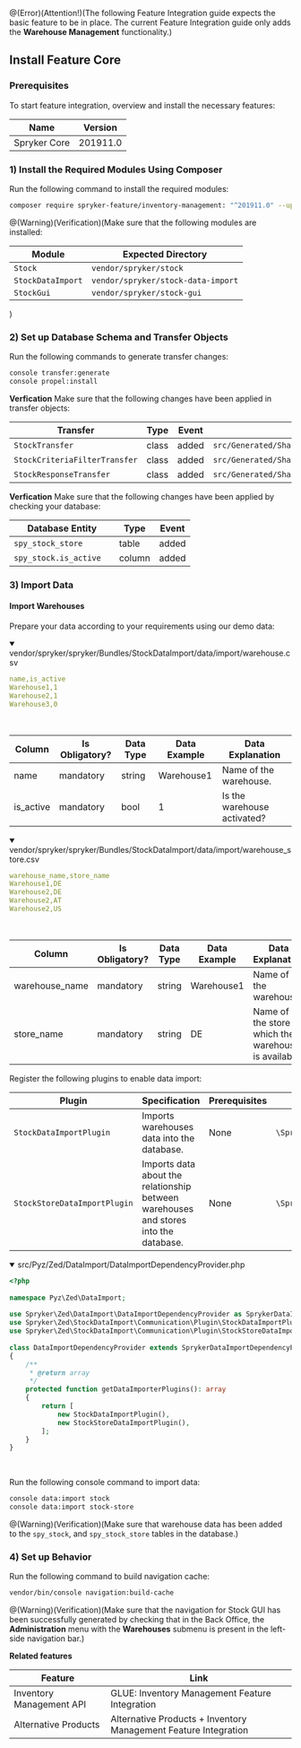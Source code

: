 @(Error)(Attention!)(The following Feature Integration guide expects the basic feature to be in place. The current Feature Integration guide only adds the **Warehouse Management** functionality.)

## Install Feature Core
### Prerequisites
To start feature integration, overview and install the necessary features:

| Name | Version |
| --- | --- |
| Spryker Core | 201911.0 |

### 1) Install the Required Modules Using Composer
Run the following command to install the required modules:

```bash
composer require spryker-feature/inventory-management: "^201911.0" --update-with-dependencies
```

@(Warning)(Verification)(Make sure that the following modules are installed:<table><thead><tr><th>Module</th><th>Expected Directory</th></tr></thead><tbody><tr><td>`Stock`</td><td>`vendor/spryker/stock`</td></tr><tr><td>`StockDataImport`</td><td>`vendor/spryker/stock-data-import`</td></tr><tr><td>`StockGui`</td><td>`vendor/spryker/stock-gui`</td></tr></tbody></table>)

### 2) Set up Database Schema and Transfer Objects
Run the following commands to generate transfer changes:

```bash
console transfer:generate
console propel:install
```

<section contenteditable="false" class="warningBox"><div class="content">

**Verfication**
Make sure that the following changes have been applied in transfer objects:
    
| Transfer | Type | Event | Path |
| --- | --- | --- | --- |
| `StockTransfer` | class | added | `src/Generated/Shared/Transfer/StockTransfer.php` |
| `StockCriteriaFilterTransfer` | class | added | `src/Generated/Shared/Transfer/StockCriteriaFilterTransfer.php` |
| `StockResponseTransfer` | class | added | `src/Generated/Shared/Transfer/StockResponseTransfer.php` |
    
</div></section>

<section contenteditable="false" class="warningBox"><div class="content">

**Verfication**
Make sure that the following changes have been applied by checking your database:
    
| Database Entity | Type | Event |
| --- | --- | --- | 
| `spy_stock_store` | table | added | 
| `spy_stock.is_active	` | column | added | 
</div></section>

### 3) Import Data
#### Import Warehouses
Prepare your data according to your requirements using our demo data:

<details open>
   <summary>vendor/spryker/spryker/Bundles/StockDataImport/data/import/warehouse.csv</summary>

```yaml
name,is_active
Warehouse1,1
Warehouse2,1
Warehouse3,0
```
    
</br>
</details>

| Column | Is Obligatory? | Data Type | Data Example | Data Explanation |
| --- | --- | --- | --- | --- |
| name | mandatory | string | Warehouse1 | Name of the warehouse. |
| is_active | mandatory | bool | 1 | Is the warehouse activated? |

<details open>
<summary>vendor/spryker/spryker/Bundles/StockDataImport/data/import/warehouse_store.csv</summary>

```yaml
warehouse_name,store_name
Warehouse1,DE
Warehouse2,DE
Warehouse2,AT
Warehouse2,US
```
    
</br>
</details>

| Column | Is Obligatory? | Data Type | Data Example | Data Explanation |
| --- | --- | --- | --- | --- |
| warehouse_name | mandatory | string | Warehouse1 | Name of the warehouse. |
| store_name | mandatory | string | DE | Name of the store in which the warehouse is available. |

Register the following plugins to enable data import:

| Plugin | Specification | Prerequisites | Namespace |
| --- | --- | --- | --- |
| `StockDataImportPlugin` | Imports warehouses data into the database. | None | `\Spryker\Zed\StockDataImport\Communication\Plugin` |
| `StockStoreDataImportPlugin` | Imports data about the relationship between warehouses and stores into the database. | None | `\Spryker\Zed\StockDataImport\Communication\Plugin` |

<details open>
<summary>src/Pyz/Zed/DataImport/DataImportDependencyProvider.php</summary>

```php
<?php
 
namespace Pyz\Zed\DataImport;
 
use Spryker\Zed\DataImport\DataImportDependencyProvider as SprykerDataImportDependencyProvider;
use Spryker\Zed\StockDataImport\Communication\Plugin\StockDataImportPlugin;
use Spryker\Zed\StockDataImport\Communication\Plugin\StockStoreDataImportPlugin;
 
class DataImportDependencyProvider extends SprykerDataImportDependencyProvider
{
    /**
     * @return array
     */
    protected function getDataImporterPlugins(): array
    {
        return [
            new StockDataImportPlugin(),
            new StockStoreDataImportPlugin(),
        ];
    }
}
```

</br>
</details>

Run the following console command to import data:

```bash
console data:import stock
console data:import stock-store
```

@(Warning)(Verification)(Make sure that warehouse data has been added to the `spy_stock`, and `spy_stock_store` tables in the database.)

### 4) Set up Behavior
Run the following command to build navigation cache:

```bash
vendor/bin/console navigation:build-cache
```
@(Warning)(Verification)(Make sure that the navigation for Stock GUI has been successfully generated by checking that in the Back Office, the **Administration** menu with the **Warehouses** submenu is present in the left-side navigation bar.)

**Related features**

| Feature | Link |
| --- | --- |
| Inventory Management API | GLUE: Inventory Management Feature Integration <!-- https://spryker.atlassian.net/wiki/spaces/DOCS/pages/621773121/GLUE+Inventory+Management+Feature+Integration+-+ongoing --> |
| Alternative Products | Alternative Products + Inventory Management Feature Integration <!-- https://spryker.atlassian.net/wiki/spaces/DOCS/pages/913604633/Alternative+Products+Inventory+Management+Feature+Integration+-+ongoing --> |